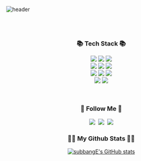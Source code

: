 ![header](https://capsule-render.vercel.app/api?type=waving&color=auto&height=300&section=header&text=I'm%20Subin&fontSize=90&animation=fadeIn&fontColor=ffffff)

<br>
<br>



<h3 align="center">📚 Tech Stack 📚</h3>
<p align="center">
  <img src="https://img.shields.io/badge/java-007396?style=for-the-badge&logo=java&logoColor=white"> 
  <img src="https://img.shields.io/badge/spring-6DB33F?style=for-the-badge&logo=spring&logoColor=white"> 
  <img src="https://img.shields.io/badge/gradle-02303A?style=for-the-badge&logo=gradle&logoColor=white"> 
  <br>
  
  <img src="https://img.shields.io/badge/react-61DAFB?style=for-the-badge&logo=react&logoColor=black"> 
  <img src="https://img.shields.io/badge/html5-E34F26?style=for-the-badge&logo=html5&logoColor=white"> 
  <img src="https://img.shields.io/badge/css-1572B6?style=for-the-badge&logo=css3&logoColor=white"> 
  <br>
  
  <img src="https://img.shields.io/badge/mysql-4479A1?style=for-the-badge&logo=mysql&logoColor=white"> 
  <img src="https://img.shields.io/badge/mariaDB-003545?style=for-the-badge&logo=mariaDB&logoColor=white"> 
  <img src="https://img.shields.io/badge/firebase-FFCA28?style=for-the-badge&logo=firebase&logoColor=white"> 
  <br>

  <img src="https://img.shields.io/badge/github-181717?style=for-the-badge&logo=github&logoColor=white">
  <img src="https://img.shields.io/badge/git-F05032?style=for-the-badge&logo=git&logoColor=white">
  <br>
  
</p>

<br>

<h3 align="center">💜 Follow Me 🤍</h3>
<p align="center">
  <a href="#"><img src="https://img.shields.io/badge/Tech%20Blog-11B48A?style=flat-square&logo=Vimeo&logoColor=white&link=#"/></a>&nbsp
  <a href="#"><img src="https://img.shields.io/badge/Instagram-E4405F?style=flat-square&logo=Instagram&logoColor=white&link=#"/></a>&nbsp
  <a href="#"><img src="https://img.shields.io/badge/Gmail-d14836?style=flat-square&logo=Gmail&logoColor=white&link=#"/></a>
</p>
<h3 align="center">👩‍💻 My Github Stats 👩‍💻</h3>
<div align="center">

  
[![subbangE's GitHub stats](https://github-readme-stats.vercel.app/api?username=subbangE&hide_title=true&show_icons=true&include_all_commits=true&disable_animations=true&theme=vue)](https://github.com/anuraghazra/github-readme-stats)
</div>
